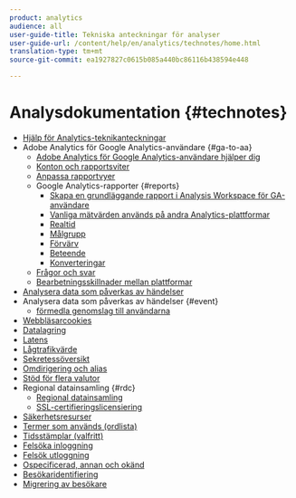 ```yaml
---
product: analytics
audience: all
user-guide-title: Tekniska anteckningar för analyser
user-guide-url: /content/help/en/analytics/technotes/home.html
translation-type: tm+mt
source-git-commit: ea1927827c0615b085a440bc86116b438594e448

---
```



# Analysdokumentation {#technotes}

+ [Hjälp för Analytics-teknikanteckningar](home.md)
+ Adobe Analytics för Google Analytics-användare {#ga-to-aa}
   + [Adobe Analytics för Google Analytics-användare hjälper dig](ga-to-aa/home.md)
   + [Konton och rapportsviter](ga-to-aa/accounts.md)
   + [Anpassa rapportvyer](ga-to-aa/customization.md)
   + Google Analytics-rapporter {#reports}
      + [Skapa en grundläggande rapport i Analysis Workspace för GA-användare](ga-to-aa/reports/create-report.md)
      + [Vanliga mätvärden används på andra Analytics-plattformar](ga-to-aa/reports/common-metrics.md)
      + [Realtid](ga-to-aa/reports/realtime-reports.md)
      + [Målgrupp](ga-to-aa/reports/audience-reports.md)
      + [Förvärv](ga-to-aa/reports/acquisition-reports.md)
      + [Beteende](ga-to-aa/reports/behavior-reports.md)
      + [Konverteringar](ga-to-aa/reports/conversions-reports.md)
   + [Frågor och svar](ga-to-aa/faq.md)
   + [Bearbetningsskillnader mellan plattformar](ga-to-aa/processing-differences.md)
+ [Analysera data som påverkas av händelser](event-impacted.md)
+ Analysera data som påverkas av händelser {#event}
   + [förmedla genomslag till användarna](event/event-communicate.md)
+ [Webbläsarcookies](cookies.md)
+ [Datalagring](data-retention.md)
+ [Latens](latency.md)
+ [Lågtrafikvärde](low-traffic.md)
+ [Sekretessöversikt](privacy-overview.md)
+ [Omdirigering och alias](redirects.md)
+ [Stöd för flera valutor](multicurrency.md)
+ Regional datainsamling {#rdc}
   + [Regional datainsamling](rdc/regional-data-collection.md)
   + [SSL-certifieringslicensiering](rdc/ssl-cert-licensing.md)
+ [Säkerhetsresurser](security.md)
+ [Termer som används (ordlista)](terms.md)
+ [Tidsstämplar (valfritt)](timestamps-optional.md)
+ [Felsöka inloggning](troubleshoot-login.md)
+ [Felsök utloggning](troubleshoot-sessions.md)
+ [Ospecificerad, annan och okänd](unspecified.md)
+ [Besökaridentifiering](visitor-identification.md)
+ [Migrering av besökare](visitor-migration.md)
